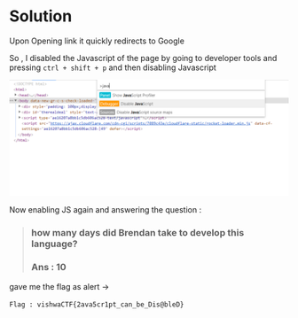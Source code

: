# Solution

Upon Opening link it quickly redirects to Google

So , I disabled the Javascript of the page by going to developer tools and pressing ```ctrl + shift + p``` and then disabling Javascript

<img src = "../assets/Is JS Necesarry_.png">

Now enabling JS again and answering the question : 

> ### how many days did Brendan take to develop this language? 
>
> ### Ans : 10

gave me the flag as alert ->

``` Flag : vishwaCTF{2ava5cr1pt_can_be_Dis@bleD} ```